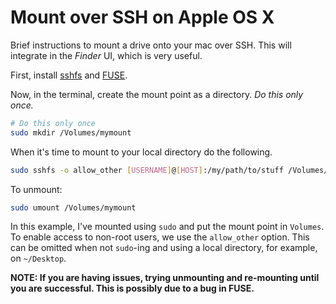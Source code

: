 # Mount over SSH on Apple OS X

Brief instructions to mount a drive onto your mac over SSH. This will integrate in the *Finder* UI, which is very useful.

First, install [sshfs](https://github.com/osxfuse/sshfs/releases/download/osxfuse-sshfs-2.5.0/sshfs-2.5.0.pkg) 
and [FUSE](https://github.com/osxfuse/osxfuse/releases/download/osxfuse-3.7.1/osxfuse-3.7.1.dmg).

Now, in the terminal, create the mount point as a directory. *Do this only once.*

```bash
# Do this only once
sudo mkdir /Volumes/mymount
```

When it's time to mount to your local directory do the following.

```bash
sudo sshfs -o allow_other [USERNAME]@[HOST]:/my/path/to/stuff /Volumes/mymount
```

To unmount:

```bash
sudo umount /Volumes/mymount
```

In this example, I've mounted using `sudo` and put the mount point in `Volumes`. To enable access to non-root users, we use the 
`allow_other` option. This can be omitted when not `sudo`-ing and using a local directory, for example, on `~/Desktop`.

**NOTE: If you are having issues, trying unmounting and re-mounting until you are successful. This is possibly due to a bug in FUSE.**
